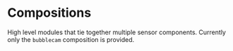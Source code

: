 # Compositions

High level modules that tie together multiple sensor components. Currently only the `bubblecam` composition is provided.
